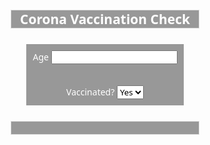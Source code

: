   <head>
    <meta charset="UTF-8" />
    <meta http-equiv="X-UA-Compatible" content="IE=edge" />
    <meta name="viewport" content="width=device-width, initial-scale=1.0" />
    <link rel="stylesheet" href="style.css" />
    <title>Corona Vaccination Checkup</title>
  </head>
  <body>
    <div class="main">
      <div class="qtn">
        <h2>Corona Vaccination Check</h2>
        <form action="" id="form">
          <p>
            <label for="age">Age</label>
            <input type="text" name="age" id="age" />
          </p>
          <p>
            <label for="vaccinated">Vaccinated?</label>
            <select name="vaccinated" id="vaccinate">
              <option value="Yes">Yes</option>
              <option value="No">No</option>
            </select>
          </p>
          <p class="hide" id="hide">
            <label for="dose">Dosage Type</label>
            <select name="dose" id="dose">
              <option value="Single">Single</option>
              <option value="Double">Double</option>
            </select>
          </p>
        </form>
        <p id="result"></p>
      </div>
    </div>
    <script src="index.js"></script>
  </body>

  <style>
      @import url("https://fonts.googleapis.com/css2?family=Noto+Sans:ital,wght@0,400;0,700;1,400;1,700&display=swap");

* {
  box-sizing: border-box;
  margin: 0;
  padding: 0;
  font-family: "Noto Sans", "Courier New", Courier, monospace;
}

.main {
  display: flex;
  flex-direction: column;
  justify-content: center;
  align-items: center;
  height: 100vh;
  background-image: url("https://www.statnews.com/wp-content/uploads/2021/03/AdobeStock_410521768-645x645.jpeg");
  background-repeat: no-repeat;
  background-size: cover;
  background-position: center;
}

.hide {
  display: none;
}

#form {
  margin: 25px;
  color: #fff;
  background-color: rgba(0, 0, 0, 0.4);
  text-align: center;
}

#result,
h2 {
  border: 1px solid #ddd;
  color: #fff;
  background-color: rgba(0, 0, 0, 0.4);
  text-align: center;
}

p {
  padding: 10px;
}
</style>

<script>
   form.oninput = function vacCheck() {
  let age = document.getElementById("age").value;
  let vaccinate = document.getElementById("vaccinate").value;
  let dose = document.getElementById("dose").value;
  let hide = document.getElementById("hide");
  let result = document.getElementById("result");

  age >= 16 && vaccinate === "Yes"
    ? (hide.style.display = "block")
    : (hide.style.display = "none");

  age >= 16 && vaccinate === "No"
    ? (result.innerText = "Please visit your nearest vaccination center ASAP!")
    : (result.innerText = "You are not eligible for vaccination");
};
</script>
